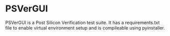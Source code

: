 # PSVerGUI
PSVerGUI is a Post Silicon Verification test suite.
It has a requirements.txt file to enable virtual environment setup and is compileable using pyinstaller.
